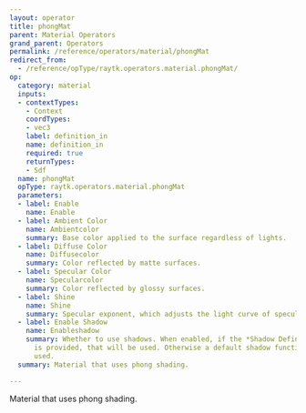 ```yaml
---
layout: operator
title: phongMat
parent: Material Operators
grand_parent: Operators
permalink: /reference/operators/material/phongMat
redirect_from:
  - /reference/opType/raytk.operators.material.phongMat/
op:
  category: material
  inputs:
  - contextTypes:
    - Context
    coordTypes:
    - vec3
    label: definition_in
    name: definition_in
    required: true
    returnTypes:
    - Sdf
  name: phongMat
  opType: raytk.operators.material.phongMat
  parameters:
  - label: Enable
    name: Enable
  - label: Ambient Color
    name: Ambientcolor
    summary: Base color applied to the surface regardless of lights.
  - label: Diffuse Color
    name: Diffusecolor
    summary: Color reflected by matte surfaces.
  - label: Specular Color
    name: Specularcolor
    summary: Color reflected by glossy surfaces.
  - label: Shine
    name: Shine
    summary: Specular exponent, which adjusts the light curve of specular highlights.
  - label: Enable Shadow
    name: Enableshadow
    summary: Whether to use shadows. When enabled, if the *Shadow Definition* input
      is provided, that will be used. Otherwise a default shadow function will be
      used.
  summary: Material that uses phong shading.

---
```



Material that uses phong shading.